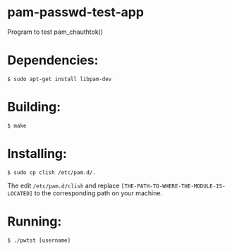 # pam-passwd-test-app
Program to test pam_chauthtok()

# Dependencies:

`$ sudo apt-get install libpam-dev`

# Building:

`$ make`

# Installing:

`$ sudo cp clish /etc/pam.d/.`

The edit `/etc/pam.d/clish` and replace `[THE-PATH-TO-WHERE-THE-MODULE-IS-LOCATED]`
to the corresponding path on your machine. 

# Running:

`$ ./pwtst [username]`
